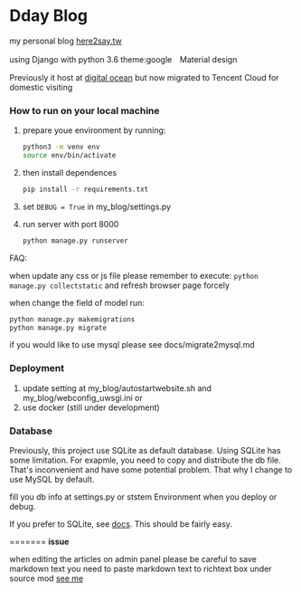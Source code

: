 # Dday Blog

my personal blog
[here2say.tw](https://here2say.tw)

using Django with python 3.6
theme:google　Material design

Previously it host at [digital ocean](https://m.do.co/c/72dc886d7d8e)
but now migrated to Tencent Cloud for domestic visiting

### How to run on your local machine

1. prepare youe environment by running:

    ```bash
    python3 -m venv env
    source env/bin/activate
    ```

2. then install dependences

    ``` bash
    pip install -r requirements.txt
    ```

3. set `DEBUG = True` in my_blog/settings.py

4. run server with port 8000

    ```bash
    python manage.py runserver
    ```

FAQ:

when update any css or js file
please remember to execute:
`python manage.py collectstatic`
and refresh browser page forcely

when change the field of model
run:

``` bash
python manage.py makemigrations
python manage.py migrate
```

if you would like to use mysql please see docs/migrate2mysql.md


### Deployment

1. update setting at my_blog/autostartwebsite.sh and my_blog/webconfig_uwsgi.ini
or
2. use docker (still under development)


### Database

Previously, this project use SQLite as default database.
Using SQLite has some limitation. For exapmle, you need to copy and distribute the db file.
That's inconvenient and have some potential problem. That why I change to use MySQL by default.

fill you db info at settings.py or ststem Environment when you deploy or debug.

If you prefer to SQLite, see [docs](docs/sqlite.md). 
This should be fairly easy.

=======
**issue**

when editing the articles on admin panel please be careful to save markdown text
you need to paste markdown text to richtext box under source mod [see me](https://github.com/hoyho/my_blog/issues/34#issuecomment-459643028)
